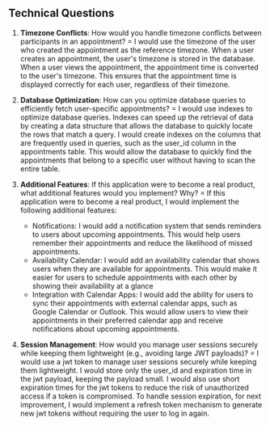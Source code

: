 ## Technical Questions

1. **Timezone Conflicts**: How would you handle timezone conflicts between participants
in an appointment?
= I would use the timezone of the user who created the appointment as the reference timezone. When a user creates an appointment, the user's timezone is stored in the database. When a user views the appointment, the appointment time is converted to the user's timezone. This ensures that the appointment time is displayed correctly for each user, regardless of their timezone.

2. **Database Optimization**: How can you optimize database queries to efficiently fetch
user-specific appointments?
= I would use indexes to optimize database queries. Indexes can speed up the retrieval of data by creating a data structure that allows the database to quickly locate the rows that match a query. I would create indexes on the columns that are frequently used in queries, such as the user_id column in the appointments table. This would allow the database to quickly find the appointments that belong to a specific user without having to scan the entire table.

3. **Additional Features**: If this application were to become a real product, what
additional features would you implement? Why?
= If this application were to become a real product, I would implement the following additional features:
   - Notifications: I would add a notification system that sends reminders to users about upcoming appointments. This would help users remember their appointments and reduce the likelihood of missed appointments.
   - Availability Calendar: I would add an availability calendar that shows users when they are available for appointments. This would make it easier for users to schedule appointments with each other by showing their availability at a glance
   - Integration with Calendar Apps: I would add the ability for users to sync their appointments with external calendar apps, such as Google Calendar or Outlook. This would allow users to view their appointments in their preferred calendar app and receive notifications about upcoming appointments.
  
4. **Session Management**: How would you manage user sessions securely while keeping
them lightweight (e.g., avoiding large JWT payloads)?
= I would use a jwt token to manage user sessions securely while keeping them lightweight. I would store only the user_id and expiration time in the jwt payload, keeping the payload small. I would also use short expiration times for the jwt tokens to reduce the risk of unauthorized access if a token is compromised. To handle session expiration, for next improvement, I would implement a refresh token mechanism to generate new jwt tokens without requiring the user to log in again.